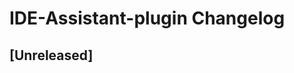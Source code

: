 <!-- Keep a Changelog guide -> https://keepachangelog.com -->

# IDE-Assistant-plugin Changelog

## [Unreleased]